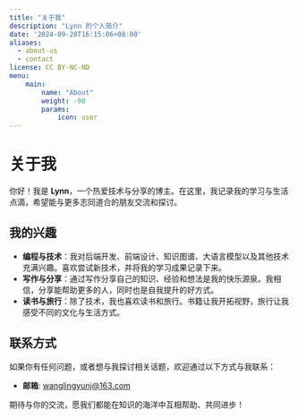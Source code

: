 ```yaml
---
title: "关于我"
description: "Lynn 的个人简介"
date: '2024-09-20T16:15:06+08:00'
aliases:
  - about-us
  - contact
license: CC BY-NC-ND
menu:
    main: 
        name: "About"
        weight: -90
        params:
            icon: user
---
```


# 关于我

你好！我是 **Lynn**，一个热爱技术与分享的博主。在这里，我记录我的学习与生活点滴，希望能与更多志同道合的朋友交流和探讨。

## 我的兴趣
- **编程与技术**：我对后端开发、前端设计、知识图谱、大语言模型以及其他技术充满兴趣。喜欢尝试新技术，并将我的学习成果记录下来。
- **写作与分享**：通过写作分享自己的知识、经验和想法是我的快乐源泉。我相信，分享能帮助更多的人，同时也是自我提升的好方式。
- **读书与旅行**：除了技术，我也喜欢读书和旅行。书籍让我开拓视野，旅行让我感受不同的文化与生活方式。

## 联系方式
如果你有任何问题，或者想与我探讨相关话题，欢迎通过以下方式与我联系：
- **邮箱**: [wanglingyunj@163.com](mailto:wanglingyunj@163.com)

期待与你的交流，愿我们都能在知识的海洋中互相帮助、共同进步！